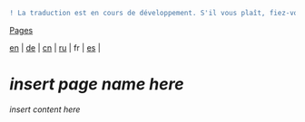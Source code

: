 ```diff
! La traduction est en cours de développement. S'il vous plaît, fiez-vous à la version originale en anglais. 
```

[Pages](https://github.com/syncloud/docs/blob/master/fr/index.md#Pages)

[en](https://github.com/syncloud/platform/wiki/Upgrade) | 
[de](https://github.com/syncloud/docs/blob/master/de/content/Upgrade.md) | 
[cn](https://github.com/syncloud/docs/blob/master/cn/content/Upgrade.md) | 
[ru](https://github.com/syncloud/docs/blob/master/ru/content/Upgrade.md) | 
fr | 
[es](https://github.com/syncloud/docs/blob/master/es/content/Upgrade.md) | 

# *insert page name here*

*insert content here*
